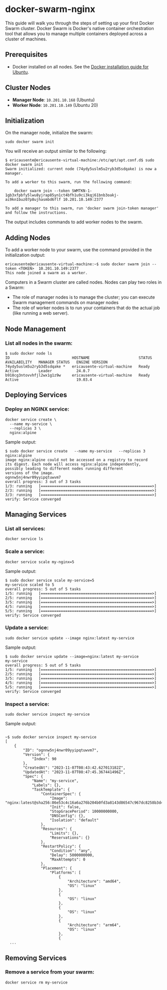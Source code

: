 # docker-swarm-nginx

This guide will walk you through the steps of setting up your first Docker Swarm cluster. Docker Swarm is Docker's native container orchestration tool that allows you to manage multiple containers deployed across a cluster of machines.

## Prerequisites

- Docker installed on all nodes. See the [Docker installation guide for Ubuntu](https://docs.docker.com/engine/install/ubuntu/).

## Cluster Nodes

- **Manager Node**: `10.201.10.168` (Ubuntu)
- **Worker Node**: `10.201.10.149` (Ubuntu 20)

## Initialization

On the manager node, initialize the swarm:

```
sudo docker swarm init
```

You will receive an output similar to the following:
```
$ ericausente@ericausente-virtual-machine:/etc/apt/apt.conf.d$ sudo docker swarm init
Swarm initialized: current node (74ydy5uslm5u2ryb3d5sdqake) is now a manager.

To add a worker to this swarm, run the following command:

    docker swarm join --token SWMTKN-1-1gb3xfpbfy5lwu8yjrap85yn1ct4bfh1u9ci3kqj61bnb3oakj-ai9kn1buz07p8ujhasmbd6flf 10.201.10.149:2377

To add a manager to this swarm, run 'docker swarm join-token manager' and follow the instructions.

```


The output includes commands to add worker nodes to the swarm.

## Adding Nodes

To add a worker node to your swarm, use the command provided in the initialization output:
```
ericausente@ericausente-virtual-machine:~$ sudo docker swarm join --token <TOKEN>  10.201.10.149:2377
This node joined a swarm as a worker.
```

Computers in a Swarm cluster are called nodes. Nodes can play two roles in a Swarm:

-  The role of manager nodes is to manage the cluster; you can execute Swarm management commands on manager nodes
-  The role of worker nodes is to run your containers that do the actual job (like running a web server).

    
## Node Management

### List all nodes in the swarm:
```
$ sudo docker node ls
ID                            HOSTNAME                      STATUS    AVAILABILITY   MANAGER STATUS   ENGINE VERSION
74ydy5uslm5u2ryb3d5sdqake *   ericausente-virtual-machine   Ready     Active         Leader           24.0.7
b918cg3ntovvhfjl2wx1g1z9w     ericausente-virtual-machine   Ready     Active                          19.03.4
```

## Deploying Services

### Deploy an NGINX service:

```
docker service create \
  --name my-service \
  --replicas 3 \
  nginx:alpine
```

Sample output: 
```
$ sudo docker service create   --name my-service   --replicas 3   nginx:alpine
image nginx:alpine could not be accessed on a registry to record
its digest. Each node will access nginx:alpine independently,
possibly leading to different nodes running different
versions of the image.
ognnw5nj4nwr09yyipqtuwvm7
overall progress: 3 out of 3 tasks
1/3: running   [==================================================>]
2/3: running   [==================================================>]
3/3: running   [==================================================>]
verify: Service converged
```

## Managing Services

### List all services:
```
docker service ls
```


### Scale a service:
```
docker service scale my-nginx=5
```

Sample output:
```
$ sudo docker service scale my-service=5
my-service scaled to 5
overall progress: 5 out of 5 tasks
1/5: running   [==================================================>]
2/5: running   [==================================================>]
3/5: running   [==================================================>]
4/5: running   [==================================================>]
5/5: running   [==================================================>]
verify: Service converged
```


### Update a service:
```
sudo docker service update --image nginx:latest my-service
```

Sample output:
```
$ sudo docker service update --image=nginx:latest my-service
my-service
overall progress: 5 out of 5 tasks
1/5: running   [==================================================>]
2/5: running   [==================================================>]
3/5: running   [==================================================>]
4/5: running   [==================================================>]
5/5: running   [==================================================>]
verify: Service converged
```


### Inspect a service:

```
sudo docker service inspect my-service
```

Sample output:
```

~$ sudo docker service inspect my-service
[
    {
        "ID": "ognnw5nj4nwr09yyipqtuwvm7",
        "Version": {
            "Index": 90
        },
        "CreatedAt": "2023-11-07T08:43:42.627013182Z",
        "UpdatedAt": "2023-11-07T08:47:45.367441496Z",
        "Spec": {
            "Name": "my-service",
            "Labels": {},
            "TaskTemplate": {
                "ContainerSpec": {
                    "Image": "nginx:latest@sha256:86e53c4c16a6a276b204b0fd3a8143d86547c967dc8258b3d47c3a21bb68d3c6",
                    "Init": false,
                    "StopGracePeriod": 10000000000,
                    "DNSConfig": {},
                    "Isolation": "default"
                },
                "Resources": {
                    "Limits": {},
                    "Reservations": {}
                },
                "RestartPolicy": {
                    "Condition": "any",
                    "Delay": 5000000000,
                    "MaxAttempts": 0
                },
                "Placement": {
                    "Platforms": [
                        {
                            "Architecture": "amd64",
                            "OS": "linux"
                        },
                        {
                            "OS": "linux"
                        },
                        {
                            "OS": "linux"
                        },
                        {
                            "Architecture": "arm64",
                            "OS": "linux"
                        },
                        {
  ...
```

##  Removing Services

### Remove a service from your swarm:
```
docker service rm my-service
```
